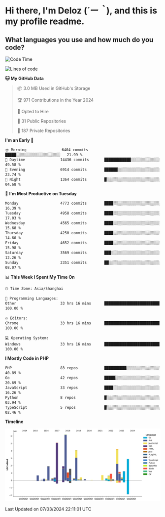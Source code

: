 # **Hi there, I'm Deloz (*´ー｀*), and this is my profile readme.**

## **What languages you use and how much do you code?**

<!--START_SECTION:waka-->
![Code Time](http://img.shields.io/badge/Code%20Time-3%2C416%20hrs%2022%20mins-blue)

![Lines of code](https://img.shields.io/badge/From%20Hello%20World%20I%27ve%20Written-36.9%20million%20lines%20of%20code-blue)

**🐱 My GitHub Data** 

> 📦 3.0 MB Used in GitHub's Storage 
 > 
> 🏆 971 Contributions in the Year 2024
 > 
> 💼 Opted to Hire
 > 
> 📜 31 Public Repositories 
 > 
> 🔑 187 Private Repositories 
 > 
**I'm an Early 🐤** 

```text
🌞 Morning                6404 commits        █████░░░░░░░░░░░░░░░░░░░░   21.99 % 
🌆 Daytime                14436 commits       ████████████░░░░░░░░░░░░░   49.58 % 
🌃 Evening                6914 commits        ██████░░░░░░░░░░░░░░░░░░░   23.74 % 
🌙 Night                  1364 commits        █░░░░░░░░░░░░░░░░░░░░░░░░   04.68 % 
```
📅 **I'm Most Productive on Tuesday** 

```text
Monday                   4773 commits        ████░░░░░░░░░░░░░░░░░░░░░   16.39 % 
Tuesday                  4958 commits        ████░░░░░░░░░░░░░░░░░░░░░   17.03 % 
Wednesday                4565 commits        ████░░░░░░░░░░░░░░░░░░░░░   15.68 % 
Thursday                 4250 commits        ████░░░░░░░░░░░░░░░░░░░░░   14.60 % 
Friday                   4652 commits        ████░░░░░░░░░░░░░░░░░░░░░   15.98 % 
Saturday                 3569 commits        ███░░░░░░░░░░░░░░░░░░░░░░   12.26 % 
Sunday                   2351 commits        ██░░░░░░░░░░░░░░░░░░░░░░░   08.07 % 
```


📊 **This Week I Spent My Time On** 

```text
🕑︎ Time Zone: Asia/Shanghai

💬 Programming Languages: 
Other                    33 hrs 16 mins      █████████████████████████   100.00 % 

🔥 Editors: 
Chrome                   33 hrs 16 mins      █████████████████████████   100.00 % 

💻 Operating System: 
Windows                  33 hrs 16 mins      █████████████████████████   100.00 % 
```

**I Mostly Code in PHP** 

```text
PHP                      83 repos            ██████████░░░░░░░░░░░░░░░   40.89 % 
Go                       42 repos            █████░░░░░░░░░░░░░░░░░░░░   20.69 % 
JavaScript               33 repos            ████░░░░░░░░░░░░░░░░░░░░░   16.26 % 
Python                   8 repos             █░░░░░░░░░░░░░░░░░░░░░░░░   03.94 % 
TypeScript               5 repos             █░░░░░░░░░░░░░░░░░░░░░░░░   02.46 % 
```



**Timeline**

![Lines of Code chart](https://raw.githubusercontent.com/deloz/deloz/main/assets/bar_graph.png)


 Last Updated on 07/03/2024 22:11:01 UTC
<!--END_SECTION:waka-->
